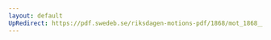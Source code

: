 ```yaml
---
layout: default
UpRedirect: https://pdf.swedeb.se/riksdagen-motions-pdf/1868/mot_1868__ak__00203.pdf
---
```

